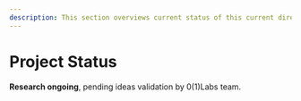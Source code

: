 ```yaml
---
description: This section overviews current status of this current direction
---
```


# Project Status

**Research ongoing**, pending ideas validation by 0(1)Labs team.
